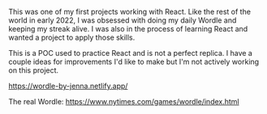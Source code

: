 This was one of my first projects working with React. Like the rest of the world in early 2022, I was obsessed with doing my daily Wordle and keeping my streak alive. I was also in the process of learning React and wanted a project to apply those skills.

This is a POC used to practice React and is not a perfect replica. I have a couple ideas for improvements I'd like to make but I'm not actively working on this project.

https://wordle-by-jenna.netlify.app/

The real Wordle: https://www.nytimes.com/games/wordle/index.html
